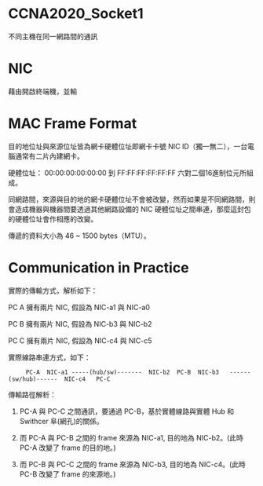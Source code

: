 # CCNA2020_Socket1
不同主機在同一網路間的通訊

# NIC

藉由開啟終端機，並輸

# MAC Frame Format

目的地位址與來源位址皆為網卡硬體位址即網卡卡號 NIC ID（獨一無二），一台電腦通常有二片內建網卡。

硬體位址： 00:00:00:00:00:00 到 FF:FF:FF:FF:FF:FF 六對二個16進制位元所組成。

同網路間，來源與目的地的網卡硬體位址不會被改變，然而如果是不同網路間，則會造成機器與機器間要透過其他網路設備的 NIC 硬體位址之間串連，那麼這封包的硬體位址會作相應的改變。

傳遞的資料大小為 46 ~ 1500 bytes（MTU）。


# Communication in Practice

實際的傳輸方式，解析如下：


PC A 擁有兩片 NIC, 假設為 NIC-a1 與 NIC-a0

PC B 擁有兩片 NIC, 假設為 NIC-b3 與 NIC-b2

PC C 擁有兩片 NIC, 假設為 NIC-c4 與 NIC-c5


實際線路串連方式，如下：


         PC-A  NIC-a1 -----(hub/sw)-------  NIC-b2  PC-B  NIC-b3   ------(sw/hub)------  NIC-c4   PC-C
         
傳輸路徑解析：

1. PC-A 與 PC-C 之間通訊，要通過 PC-B，基於實體線路與實體 Hub 和 Swithcer 阜(網孔)的關係。

2. 而 PC-A 與 PC-B 之間的 frame 來源為 NIC-a1, 目的地為 NIC-b2。(此時 PC-A 改變了 frame 的目的地。)

3. 而 PC-B 與 PC-C 之間的 frame 來源為 NIC-b3, 目的地為 NIC-c4。(此時 PC-B 改變了 frame 的來源地。)
         
         
         
         



